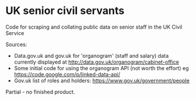 UK senior civil servants
========================
Code for scraping and collating public data on senior staff in the UK Civil Service

Sources:
* Data.gov.uk and gov.uk for 'organogram' (staff and salary) data currently displayed at http://data.gov.uk/organogram/cabinet-office
* Some initial code for using the organogram API (not worth the effort) eg https://code.google.com/p/linked-data-api/
* Gov.uk list of roles and holders: https://www.gov.uk/government/people

Partial - no finished product.
